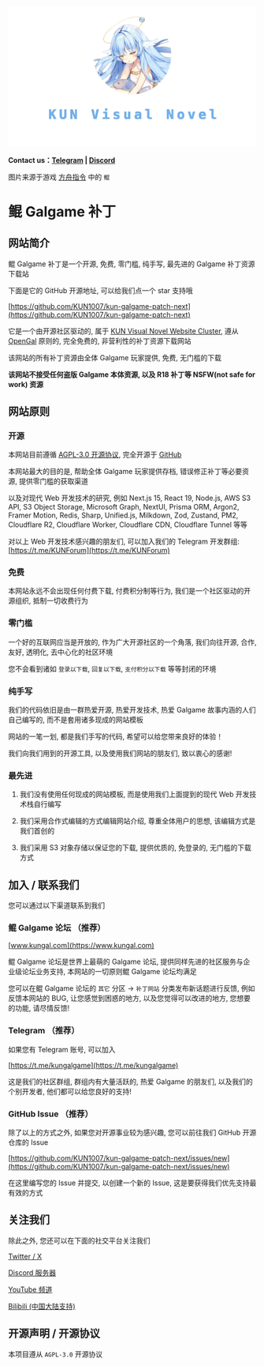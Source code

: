 ![kun-galgame-patch-next](./public/kungalgame.webp)

**Contact us：[Telegram](https://t.me/kungalgame) | [Discord](https://discord.com/invite/5F4FS2cXhX)**

图片来源于游戏 [方舟指令](https://apps.qoo-app.com/en/app/9593) 中的 `鲲`

# 鲲 Galgame 补丁

## 网站简介

鲲 Galgame 补丁是一个开源, 免费, 零门槛, 纯手写, 最先进的 Galgame 补丁资源下载站

下面是它的 GitHub 开源地址, 可以给我们点一个 star 支持哦

[https://github.com/KUN1007/kun-galgame-patch-next](https://github.com/KUN1007/kun-galgame-patch-next)

它是一个由开源社区驱动的, 属于 [KUN Visual Novel Website Cluster](https://nav.kungal.org), 遵从 [OpenGal](https://github.com/opengal) 原则的, 完全免费的, 非营利性的补丁资源下载网站

该网站的所有补丁资源由全体 Galgame 玩家提供, 免费, 无门槛的下载

**该网站不接受任何盗版 Galgame 本体资源, 以及 R18 补丁等 NSFW(not safe for work) 资源**

## 网站原则

### 开源

本网站目前遵循 [AGPL-3.0 开源协议](https://www.gnu.org/licenses/gpl-3.0.en.html), 完全开源于 [GitHub](https://github.com/KUN1007/kun-galgame-patch-next)

本网站最大的目的是, 帮助全体 Galgame 玩家提供存档, 错误修正补丁等必要资源, 提供零门槛的获取渠道

以及对现代 Web 开发技术的研究, 例如 Next.js 15, React 19, Node.js, AWS S3 API, S3 Object Storage, Microsoft Graph, NextUI, Prisma ORM, Argon2, Framer Motion, Redis, Sharp, Unified.js, Milkdown, Zod, Zustand, PM2, Cloudflare R2, Cloudflare Worker, Cloudflare CDN, Cloudflare Tunnel 等等

对以上 Web 开发技术感兴趣的朋友们, 可以加入我们的 Telegram 开发群组: [https://t.me/KUNForum](https://t.me/KUNForum)

### 免费

本网站永远不会出现任何付费下载, 付费积分制等行为, 我们是一个社区驱动的开源组织, 抵制一切收费行为

### 零门槛

一个好的互联网应当是开放的, 作为广大开源社区的一个角落, 我们向往开源, 合作, 友好, 透明化, 去中心化的社区环境

您不会看到诸如 `登录以下载`, `回复以下载`, `支付积分以下载` 等等封闭的环境

### 纯手写

我们的代码依旧是由一群热爱开源, 热爱开发技术, 热爱 Galgame 故事内涵的人们自己编写的, 而不是套用诸多现成的网站模板

网站的一笔一划, 都是我们手写的代码, 希望可以给您带来良好的体验！

我们向我们用到的开源工具, 以及使用我们网站的朋友们, 致以衷心的感谢!

### 最先进

1. 我们没有使用任何现成的网站模板, 而是使用我们上面提到的现代 Web 开发技术栈自行编写

2. 我们采用合作式编辑的方式编辑网站介绍, 尊重全体用户的思想, 该编辑方式是我们首创的

3. 我们采用 S3 对象存储以保证您的下载, 提供优质的, 免登录的, 无门槛的下载方式

## 加入 / 联系我们

您可以通过以下渠道联系到我们

### 鲲 Galgame 论坛 （推荐）

[www.kungal.com](https://www.kungal.com)

鲲 Galgame 论坛是世界上最萌的 Galgame 论坛, 提供同样先进的社区服务与企业级论坛业务支持, 本网站的一切原则鲲 Galgame 论坛均满足

您可以在鲲 Galgame 论坛的 `其它` 分区 -> `补丁网站` 分类发布新话题进行反馈, 例如反馈本网站的 BUG, 让您感觉到困惑的地方, 以及您觉得可以改进的地方, 您想要的功能, 请尽情反馈!

### Telegram （推荐）

如果您有 Telegram 账号, 可以加入

[https://t.me/kungalgame](https://t.me/kungalgame)

这是我们的社区群组, 群组内有大量活跃的, 热爱 Galgame 的朋友们, 以及我们的个别开发者, 他们都可以给您良好的支持!

### GitHub Issue （推荐）

除了以上的方式之外, 如果您对开源事业较为感兴趣, 您可以前往我们 GitHub 开源仓库的 Issue

[https://github.com/KUN1007/kun-galgame-patch-next/issues/new](https://github.com/KUN1007/kun-galgame-patch-next/issues/new)

在这里编写您的 Issue 并提交, 以创建一个新的 Issue, 这是要获得我们优先支持最有效的方式

## 关注我们

除此之外, 您还可以在下面的社交平台关注我们

[Twitter / X](https://twitter.com/kungalgame)

[Discord 服务器](https://discord.com/invite/5F4FS2cXhX)

[YouTube 频道](https://youtube.com/@kungalgame)

[Bilibili (中国大陆支持)](https://space.bilibili.com/1748455574)

## 开源声明 / 开源协议

本项目遵从 `AGPL-3.0` 开源协议
